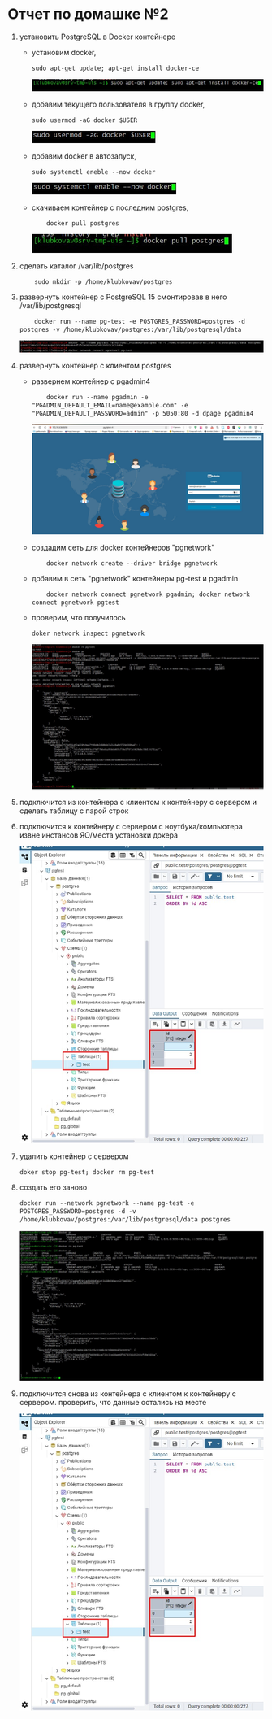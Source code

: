 # Отчет по домашке №2

1. установить PostgreSQL в Docker контейнере
    * установим docker,
        
        ```
        sudo apt-get update; apt-get install docker-ce
        ```
        
        ![установка](/img/2/1.jpg)

    * добавим текущего пользователя в группу docker,
        
        ```
        sudo usermod -aG docker $USER
        ```
        
        ![установка](/img/2/2.jpg)

    * добавим docker в автозапуск,
        
        ```
        sudo systemctl eneble --now docker
        ```
        
        ![установка](/img/2/3.jpg)
    * скачиваем контейнер с последним postgres,
        
        ```
            docker pull postgres
        ```
        
        ![установка](/img/2/4.jpg)

1. сделать каталог /var/lib/postgres
    
    ```
        sudo mkdir -p /home/klubkovav/postgres
    ```
                                                                     
1. развернуть контейнер с PostgreSQL 15 смонтировав в него /var/lib/postgresql

    ```
        docker run --name pg-test -e POSTGRES_PASSWORD=postgres -d postgres -v /home/klubkovav/postgres:/var/lib/postgresql/data
    ```

    ![запуск](/img/2/9.jpg)

1. развернуть контейнер с клиентом postgres

    * развернем контейнер c pgadmin4

        ```
            docker run --name pgadmin -e "PGADMIN_DEFAULT_EMAIL=name@example.com" -e "PGADMIN_DEFAULT_PASSWORD=admin" -p 5050:80 -d dpage pgadmin4
        ```
    
        ![запуск](/img/2/7.jpg)
    * создадим сеть для docker контейнеров "pgnetwork"

        ```
            docker network create --driver bridge pgnetwork
        ```
    * добавим в сеть "pgnetwork" контейнеры pg-test и pgadmin

        ```
            docker network connect pgnetwork pgadmin; docker network connect pgnetwork pgtest 
        ```
    * проверим, что получилось

        ```
        doker network inspect pgnetwork
        ```
        ![pgnetwork](/img/2/11.jpg)
1. подключится из контейнера с клиентом к контейнеру с сервером и сделать таблицу с парой строк
1. подключится к контейнеру с сервером с ноутбука/компьютера извне инстансов ЯО/места установки докера

    ![pgnetwork](/img/2/8.jpg)

1. удалить контейнер с сервером
    ```
    doker stop pg-test; docker rm pg-test 
    ```
1. создать его заново
    ```
    docker run --network pgnetwork --name pg-test -e POSTGRES_PASSWORD=postgres -d -v /home/klubkovav/postgres:/var/lib/postgresql/data postgres
    ```
    ![pgnetwork](/img/2/13.jpg)

1. подключится снова из контейнера с клиентом к контейнеру с сервером. проверить, что данные остались на месте

    ![pgnetwork](/img/2/8.jpg)